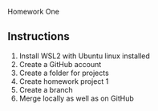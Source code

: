  Homework One
## Instructions
1. Install WSL2 with Ubuntu linux installed
2. Create a GitHub account
3. Create a folder for projects
4. Create homework project 1
5. Create a branch
6. Merge locally as well as on GitHub
